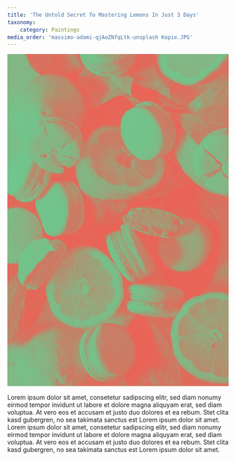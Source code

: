 ```yaml
---
title: 'The Untold Secret To Mastering Lemons In Just 3 Days'
taxonomy:
    category: Paintings
media_order: 'massimo-adami-qjAoZNfqLtk-unsplash Kopie.JPG'
---
```


![](massimo-adami-qjAoZNfqLtk-unsplash%20Kopie.JPG)

Lorem ipsum dolor sit amet, consetetur sadipscing elitr, sed diam nonumy eirmod tempor invidunt ut labore et dolore magna aliquyam erat, sed diam voluptua. At vero eos et accusam et justo duo dolores et ea rebum. Stet clita kasd gubergren, no sea takimata sanctus est Lorem ipsum dolor sit amet. Lorem ipsum dolor sit amet, consetetur sadipscing elitr, sed diam nonumy eirmod tempor invidunt ut labore et dolore magna aliquyam erat, sed diam voluptua. At vero eos et accusam et justo duo dolores et ea rebum. Stet clita kasd gubergren, no sea takimata sanctus est Lorem ipsum dolor sit amet.